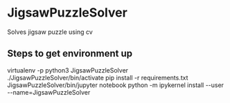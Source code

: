 # JigsawPuzzleSolver
Solves jigsaw puzzle using cv

Steps to get environment up
---------------------------

virtualenv -p python3 JigsawPuzzleSolver
./JigsawPuzzleSolver/bin/activate
pip install -r requirements.txt
JigsawPuzzleSolver/bin/jupyter notebook
python -m ipykernel install --user --name=JigsawPuzzleSolver
